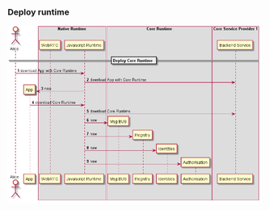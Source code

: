 ### Deploy runtime

<!--
@startuml "deploy-runtime.png"

autonumber

!define SHOW_RuntimeA

!define SHOW_AppAtRuntimeA

!define SHOW_NativeAtRuntimeA
!define SHOW_WebRTCAtRuntimeA
!define SHOW_JavascriptEngineAtRuntimeA

!define SHOW_CoreRuntimeA
!define SHOW_MsgBUSAtRuntimeA
!define SHOW_RegistryAtRuntimeA
!define SHOW_IdentitiesAtRuntimeA
!define SHOW_AuthAtRuntimeA

!define SHOW_SP1

!include runtime_objects.plantuml

== Deploy Core Runtime ==

Alice -> JS : download App with Core Runtime

JS -> SP1 : download App with Core Runtime

create App
JS -> App : new

App -> JS : download Core Runtime

JS -> SP1 : download Core Runtime

create BUS@A
JS -> BUS@A : new

create RunReg@A
JS -> RunReg@A : new

create RunID@A
JS -> RunID@A : new

create RunAuth@A
JS -> RunAuth@A : new

@enduml
-->


![Deploy Core Runtime Components in the Native Runtime](deploy-runtime.png)

